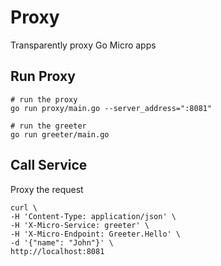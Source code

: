 # Proxy

Transparently proxy Go Micro apps

## Run Proxy

```
# run the proxy
go run proxy/main.go --server_address=":8081"

# run the greeter
go run greeter/main.go
```

## Call Service

Proxy the request

```
curl \
-H 'Content-Type: application/json' \
-H 'X-Micro-Service: greeter' \
-H 'X-Micro-Endpoint: Greeter.Hello' \
-d '{"name": "John"}' \
http://localhost:8081
```
